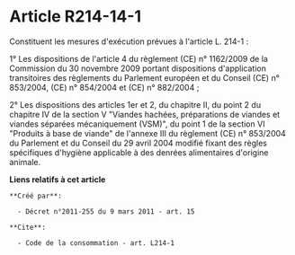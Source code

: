 # Article R214-14-1

Constituent les mesures d'exécution prévues à l'article L. 214-1 : 

1° Les dispositions de l'article 4 du règlement (CE) n° 1162/2009 de la Commission du 30 novembre 2009 portant dispositions
d'application transitoires des règlements du Parlement européen et du Conseil (CE) n° 853/2004, (CE) n° 854/2004 et (CE) n°
882/2004 ; 

2° Les dispositions des articles 1er et 2, du chapitre II, du point 2 du chapitre IV de la section V "Viandes hachées,
préparations de viandes et viandes séparées mécaniquement (VSM)", du point 1 de la section VI "Produits à base de viande" de
l'annexe III du règlement (CE) n° 853/2004 du Parlement et du Conseil du 29 avril 2004 modifié fixant des règles spécifiques
d'hygiène applicable à des denrées alimentaires d'origine animale.

**Liens relatifs à cet article**

	**Créé par**:

	  - Décret n°2011-255 du 9 mars 2011 - art. 15

	**Cite**:

	  - Code de la consommation - art. L214-1

